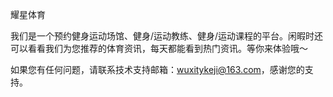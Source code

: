 耀星体育

我们是一个预约健身运动场馆、健身/运动教练、健身/运动课程的平台。闲暇时还可以看看我们为您推荐的体育资讯，每天都能看到热门资讯。等你来体验哦～

如果您有任何问题，请联系技术支持邮箱：wuxitykeji@163.com，感谢您的支持。

